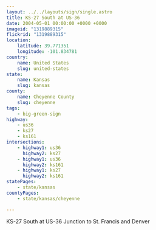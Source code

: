 ```yaml
---
layout: ../../layouts/sign/single.astro
title: KS-27 South at US-36
date: 2004-05-01 00:00:00 +0000 +0000
imageid: "1319889315"
flickrid: "1319889315"
location:
    latitude: 39.771351
    longitude: -101.834781
country:
    name: United States
    slug: united-states
state:
    name: Kansas
    slug: kansas
county:
    name: Cheyenne County
    slug: cheyenne
tags:
    - big-green-sign
highway:
    - us36
    - ks27
    - ks161
intersections:
    - highway1: us36
      highway2: ks27
    - highway1: us36
      highway2: ks161
    - highway1: ks27
      highway2: ks161
statePages:
    - state/kansas
countyPages:
    - state/kansas/cheyenne

---
```

KS-27 South at US-36 Junction to St. Francis and Denver
